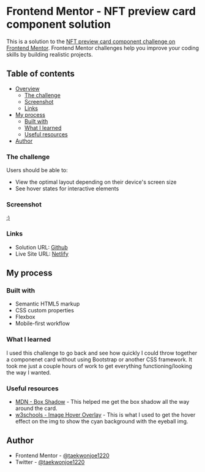 # Frontend Mentor - NFT preview card component solution

This is a solution to the [NFT preview card component challenge on Frontend Mentor](https://www.frontendmentor.io/challenges/nft-preview-card-component-SbdUL_w0U). Frontend Mentor challenges help you improve your coding skills by building realistic projects. 

## Table of contents

- [Overview](#overview)
  - [The challenge](#the-challenge)
  - [Screenshot](#screenshot)
  - [Links](#links)
- [My process](#my-process)
  - [Built with](#built-with)
  - [What I learned](#what-i-learned)
  - [Useful resources](#useful-resources)
- [Author](#author)




### The challenge

Users should be able to:

- View the optimal layout depending on their device's screen size
- See hover states for interactive elements

### Screenshot

[:)](./design/TkJoe-ScreenShot.png)


### Links

- Solution URL: [Github](https://github.com/taekwonjoe1220/nft-preview-card-component-main)
- Live Site URL: [Netlify](https://splendid-youtiao-6dba02.netlify.app/)

## My process

### Built with

- Semantic HTML5 markup
- CSS custom properties
- Flexbox
- Mobile-first workflow


### What I learned

I used this challenge to go back and see how quickly I could throw together a componenet card without using Bootstrap or another CSS framework. It took me just a couple hours of work to get everything functioning/looking the way I wanted.


### Useful resources

- [MDN - Box Shadow](https://developer.mozilla.org/en-US/docs/Web/CSS/box-shadow) - This helped me get the box shadow all the way around the card.
- [w3schools - Image Hover Overlay](https://www.w3schools.com/howto/howto_css_image_overlay.asp) - This is what I used to get the hover effect on the img to show the cyan background with the eyeball img.


## Author


- Frontend Mentor - [@taekwonjoe1220](https://www.frontendmentor.io/profile/taekwonjoe1220)
- Twitter - [@taekwonjoe1220](https://www.twitter.com/taekwonjoe1220)
